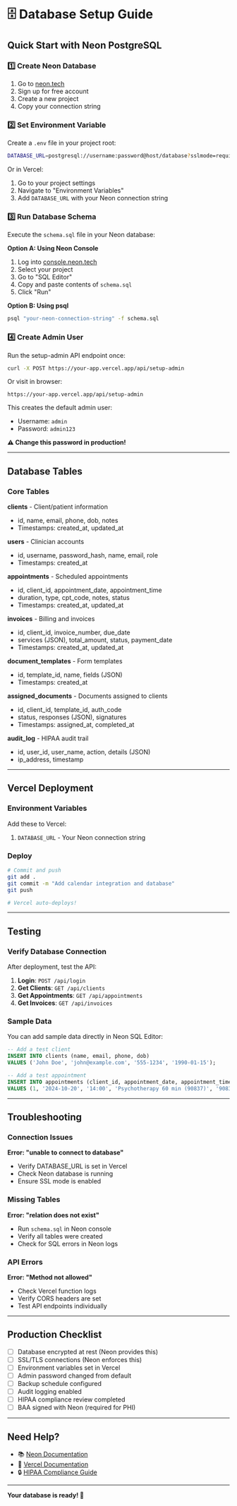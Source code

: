 # 🗄️ Database Setup Guide

## Quick Start with Neon PostgreSQL

### 1️⃣ Create Neon Database

1. Go to [neon.tech](https://neon.tech)
2. Sign up for free account
3. Create a new project
4. Copy your connection string

### 2️⃣ Set Environment Variable

Create a `.env` file in your project root:

```bash
DATABASE_URL=postgresql://username:password@host/database?sslmode=require
```

Or in Vercel:
1. Go to your project settings
2. Navigate to "Environment Variables"
3. Add `DATABASE_URL` with your Neon connection string

### 3️⃣ Run Database Schema

Execute the `schema.sql` file in your Neon database:

**Option A: Using Neon Console**
1. Log into [console.neon.tech](https://console.neon.tech)
2. Select your project
3. Go to "SQL Editor"
4. Copy and paste contents of `schema.sql`
5. Click "Run"

**Option B: Using psql**
```bash
psql "your-neon-connection-string" -f schema.sql
```

### 4️⃣ Create Admin User

Run the setup-admin API endpoint once:
```bash
curl -X POST https://your-app.vercel.app/api/setup-admin
```

Or visit in browser:
```
https://your-app.vercel.app/api/setup-admin
```

This creates the default admin user:
- Username: `admin`
- Password: `admin123`

**⚠️ Change this password in production!**

---

## Database Tables

### Core Tables

**clients** - Client/patient information
- id, name, email, phone, dob, notes
- Timestamps: created_at, updated_at

**users** - Clinician accounts
- id, username, password_hash, name, email, role
- Timestamps: created_at

**appointments** - Scheduled appointments
- id, client_id, appointment_date, appointment_time
- duration, type, cpt_code, notes, status
- Timestamps: created_at, updated_at

**invoices** - Billing and invoices
- id, client_id, invoice_number, due_date
- services (JSON), total_amount, status, payment_date
- Timestamps: created_at, updated_at

**document_templates** - Form templates
- id, template_id, name, fields (JSON)
- Timestamps: created_at

**assigned_documents** - Documents assigned to clients
- id, client_id, template_id, auth_code
- status, responses (JSON), signatures
- Timestamps: assigned_at, completed_at

**audit_log** - HIPAA audit trail
- id, user_id, user_name, action, details (JSON)
- ip_address, timestamp

---

## Vercel Deployment

### Environment Variables

Add these to Vercel:

1. `DATABASE_URL` - Your Neon connection string

### Deploy

```bash
# Commit and push
git add .
git commit -m "Add calendar integration and database"
git push

# Vercel auto-deploys!
```

---

## Testing

### Verify Database Connection

After deployment, test the API:

1. **Login**: `POST /api/login`
2. **Get Clients**: `GET /api/clients`
3. **Get Appointments**: `GET /api/appointments`
4. **Get Invoices**: `GET /api/invoices`

### Sample Data

You can add sample data directly in Neon SQL Editor:

```sql
-- Add a test client
INSERT INTO clients (name, email, phone, dob)
VALUES ('John Doe', 'john@example.com', '555-1234', '1990-01-15');

-- Add a test appointment
INSERT INTO appointments (client_id, appointment_date, appointment_time, type, cpt_code, duration)
VALUES (1, '2024-10-20', '14:00', 'Psychotherapy 60 min (90837)', '90837', 60);
```

---

## Troubleshooting

### Connection Issues

**Error: "unable to connect to database"**
- Verify DATABASE_URL is set in Vercel
- Check Neon database is running
- Ensure SSL mode is enabled

### Missing Tables

**Error: "relation does not exist"**
- Run `schema.sql` in Neon console
- Verify all tables were created
- Check for SQL errors in Neon logs

### API Errors

**Error: "Method not allowed"**
- Check Vercel function logs
- Verify CORS headers are set
- Test API endpoints individually

---

## Production Checklist

- [ ] Database encrypted at rest (Neon provides this)
- [ ] SSL/TLS connections (Neon enforces this)
- [ ] Environment variables set in Vercel
- [ ] Admin password changed from default
- [ ] Backup schedule configured
- [ ] Audit logging enabled
- [ ] HIPAA compliance review completed
- [ ] BAA signed with Neon (required for PHI)

---

## Need Help?

- 📚 [Neon Documentation](https://neon.tech/docs)
- 🚀 [Vercel Documentation](https://vercel.com/docs)
- 🔒 [HIPAA Compliance Guide](https://www.hhs.gov/hipaa)

---

**Your database is ready! 🎉**

